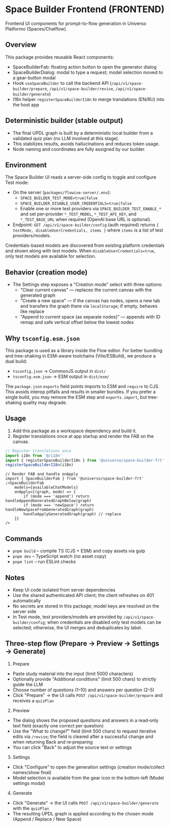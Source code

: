 # Space Builder Frontend (FRONTEND)

Frontend UI components for prompt-to-flow generation in Universo Platformo (Spaces/Chatflow).

## Overview

This package provides reusable React components:

-   SpaceBuilderFab: floating action button to open the generator dialog
-   SpaceBuilderDialog: modal to type a request; model selection moved to a gear-button modal
-   Hook `useSpaceBuilder` to call the backend API (`/api/v1/space-builder/prepare`, `/api/v1/space-builder/revise`, `/api/v1/space-builder/generate`)
-   I18n helper `registerSpaceBuilderI18n` to merge translations (EN/RU) into the host app

## Deterministic builder (stable output)

-   The final UPDL graph is built by a deterministic local builder from a validated quiz plan (no LLM involved at this stage).
-   This stabilizes results, avoids hallucinations and reduces token usage.
-   Node naming and coordinates are fully assigned by our builder.

## Environment

The Space Builder UI reads a server-side config to toggle and configure Test mode:

-   On the server (`packages/flowise-server/.env`):
    -   `SPACE_BUILDER_TEST_MODE=true|false`
    -   `SPACE_BUILDER_DISABLE_USER_CREDENTIALS=true|false`
    -   Enable one or more test providers via `SPACE_BUILDER_TEST_ENABLE_*` and set per‑provider `*_TEST_MODEL`, `*_TEST_API_KEY`, and `*_TEST_BASE_URL` when required (OpenAI base URL is optional).
-   Endpoint: `GET /api/v1/space-builder/config` (auth required) returns `{ testMode, disableUserCredentials, items }` where `items` is a list of test providers/models.

Credentials-based models are discovered from existing platform credentials and shown along with test models. When `disableUserCredentials=true`, only test models are available for selection.

## Behavior (creation mode)

-   The Settings step exposes a "Creation mode" select with three options:
    -   "Clear current canvas" — replaces the current canvas with the generated graph
    -   "Create a new space" — if the canvas has nodes, opens a new tab and transfers the graph there via `localStorage`; if empty, behaves like replace
    -   "Append to current space (as separate nodes)" — appends with ID remap and safe vertical offset below the lowest nodes

## Why `tsconfig.esm.json`

This package is used as a library inside the Flow editor. For better bundling and tree-shaking in ESM-aware toolchains (Vite/ESBuild), we produce a dual build:

-   `tsconfig.json` → CommonJS output in `dist/`
-   `tsconfig.esm.json` → ESM output in `dist/esm/`

The `package.json` `exports` field points imports to ESM and `require` to CJS. This avoids interop pitfalls and results in smaller bundles. If you prefer a single build, you may remove the ESM step and `exports.import`, but tree-shaking quality may degrade.

## Usage

1. Add this package as a workspace dependency and build it.
2. Register translations once at app startup and render the FAB on the canvas.

```ts
// Register translations once
import i18n from '@/i18n'
import { registerSpaceBuilderI18n } from '@universo/space-builder-frt'
registerSpaceBuilderI18n(i18n)
```

```tsx
// Render FAB and handle onApply
import { SpaceBuilderFab } from '@universo/space-builder-frt'
;<SpaceBuilderFab
    models={availableChatModels}
    onApply={(graph, mode) => {
        if (mode === 'append') return handleAppendGeneratedGraphBelow(graph)
        if (mode === 'newSpace') return handleNewSpaceFromGeneratedGraph(graph)
        handleApplyGeneratedGraph(graph) // replace
    }}
/>
```

## Commands

-   `pnpm build` – compile TS (CJS + ESM) and copy assets via gulp
-   `pnpm dev` – TypeScript watch (no asset copy)
-   `pnpm lint` – run ESLint checks

## Notes

-   Keep UI code isolated from server dependencies
-   Use the shared authenticated API client; the client refreshes on 401 automatically
-   No secrets are stored in this package; model keys are resolved on the server side
-   In Test mode, test providers/models are provided by `/api/v1/space-builder/config`; when credentials are disabled only test models can be selected; otherwise, the UI merges and deduplicates by label.

## Three-step flow (Prepare → Preview → Settings → Generate)

1. Prepare

-   Paste study material into the input (limit 5000 characters)
-   Optionally provide "Additional conditions" (limit 500 chars) to strictly guide the LLM
-   Choose number of questions (1–10) and answers per question (2–5)
-   Click "Prepare" → the UI calls `POST /api/v1/space-builder/prepare` and receives a `quizPlan`

2. Preview

-   The dialog shows the proposed questions and answers in a read‑only text field (exactly one correct per question)
-   Use the "What to change?" field (limit 500 chars) to request iterative edits via `/revise`; the field is cleared after a successful change and when returning Back and re‑preparing
-   You can click "Back" to adjust the source text or settings

3. Settings

-   Click "Configure" to open the generation settings (creation mode/collect names/show final)
-   Model selection is available from the gear icon in the bottom-left (Model settings modal)

4. Generate

-   Click "Generate" → the UI calls `POST /api/v1/space-builder/generate` with the `quizPlan`
-   The resulting UPDL graph is applied according to the chosen mode (Append / Replace / New Space)

